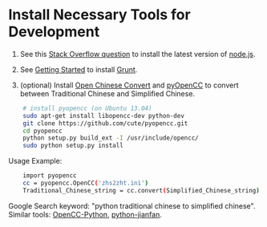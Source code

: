 # Install Necessary Tools for Development

1. See this [Stack Overflow question](http://stackoverflow.com/questions/7214474/how-to-keep-up-with-the-latest-versions-of-nodejs-in-ubuntu-ppa-compiling) to install the latest version of [node.js](http://nodejs.org/).

2. See [Getting Started](http://gruntjs.com/getting-started) to install [Grunt](http://gruntjs.com/).

3. (optional) Install [Open Chinese Convert](https://code.google.com/p/opencc/) and [pyOpenCC](https://pypi.python.org/pypi/pyopencc) to convert between Traditional Chinese and Simplified Chinese.
```bash
    # install pyopencc (on Ubuntu 13.04)
    sudo apt-get install libopencc-dev python-dev
    git clone https://github.com/cute/pyopencc.git
    cd pyopencc
    python setup.py build_ext -I /usr/include/opencc/
    sudo python setup.py install
```

   Usage Example:
```bash
    import pyopencc
    cc = pyopencc.OpenCC('zhs2zht.ini')
    Traditional_Chinese_string = cc.convert(Simplified_Chinese_string)
```

   Google Search keyword: "python traditional chinese to simplified chinese". Similar tools: [OpenCC-Python](https://bitbucket.org/victorlin/opencc_python), [python-jianfan](https://code.google.com/p/python-jianfan/).
